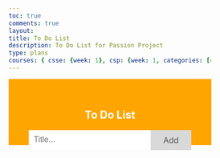 ```yaml
---
toc: true
comments: true
layout: 
title: To Do List
description: To Do List for Passion Project
type: plans
courses: { csse: {week: 1}, csp: {week: 1, categories: [4.A]}, csa: {week: 0} }
---
```



<!DOCTYPE html>
<html>
<head>
  <style>
    * {
        box-sizing: border-box;
    }

    ul {
        margin: 0;
        padding: 0;
    }

    ul li {
        cursor: pointer;
        position: relative;
        padding: 12px 8px 12px 40px;
        background: #eee;
        font-size: 18px;
        transition: 0.2s;

        -webkit-user-select: none;
        -moz-user-select: none;
        -ms-user-select: none;
        user-select: none;
    }

    ul li:nth-child(odd) {
        background: #f9f9f9;
    }

    ul li:hover {
        background: #ddd;
    }

    ul li.checked {
        background: #888;
        color: #fff;
        text-decoration: line-through;
    }
    ul li.checked::before {
        content: '';
        position: absolute;
        border-color: #fff;
        border-style: solid;
        border-width: 0 2px 2px 0;
        top: 10px;
        left: 16px;
        transform: rotate(45deg);
        height: 15px;
        width: 7px;
    }

   
    .close {
        position: absolute;
        right: 0;
        top: 0;
        padding: 12px 16px 12px 16px;
        cursor: pointer; 
    }

    .close:hover {
        background-color: #f44336;
        color: white;
    }

    
    .header {
        background-color: #FFA500;
        padding: 30px 40px;
        color: white;
        text-align: center;
    }

    
    .header:after {
        content: "";
        display: table;
        clear: both;
    }

    input {
        margin: 0;
        border: none;
        border-radius: 0;
        width: 75%;
        padding: 10px;
        float: left;
        font-size: 16px;
    }

    .addBtn {
        padding: 10px;
        width: 25%;
        background: #d9d9d9;
        color: #555;
        float: left;
        text-align: center;
        font-size: 16px;
        cursor: pointer;
        transition: 0.3s;
        border-radius: 0;
    }

    .addBtn:hover {
        background-color: #bbb;
    }
  </style>
</head>
<body>

<div id="myDIV" class="header">
  <h2>To Do List</h2>
  <input type="text" id="myInput" placeholder="Title...">
  <span onclick="newElement()" class="addBtn">Add</span>
</div>

<ul id="myUL">
</ul>

<script>
var list = document.querySelector('ul');
list.addEventListener('click', function(ev) {
  if (ev.target.className === 'close') {
    var div = ev.target.parentElement;
    div.style.display = "none";
  }
  else if (ev.target.tagName === 'LI') {
    ev.target.classList.toggle('checked');
  }
}, false);

function newElement() {
  var li = document.createElement("li");
  var inputValue = document.getElementById("myInput").value;
  var t = document.createTextNode(inputValue);
  li.appendChild(t);
  if (inputValue === '') {
    alert("You must write something!");
  } else {
    document.getElementById("myUL").appendChild(li);
  }
  document.getElementById("myInput").value = "";

  var span = document.createElement("SPAN");
  var txt = document.createTextNode("\u00D7");
  span.className = "close";
  span.appendChild(txt);
  li.appendChild(span);
}
</script>

</body>
</html>
